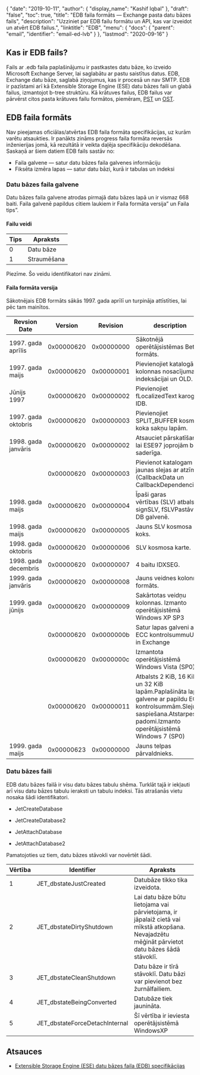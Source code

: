 {
  "date": "2019-10-11",
  "author": {
    "display_name": "Kashif Iqbal"
},
  "draft": "false",
  "toc": true,
  "title": "EDB faila formāts — Exchange pasta datu bāzes fails",
  "description": "Uzziniet par EDB failu formātu un API, kas var izveidot un atvērt EDB failus.",
  "linktitle": "EDB",
  "menu": {
    "docs": {
      "parent": "email",
      "identifier": "email-ed-lvb"
}
},
  "lastmod": "2020-09-16"
}

## Kas ir EDB fails?

Fails ar .edb faila paplašinājumu ir pastkastes datu bāze, ko izveido Microsoft Exchange Server, lai saglabātu ar pastu saistītus datus. EDB, Exchange datu bāze, saglabā ziņojumus, kas ir procesā un nav SMTP. EDB ir pazīstami arī kā Extensible Storage Engine (ESE) datu bāzes faili un glabā failus, izmantojot b-tree struktūru. Kā krātuves failus, EDB failus var pārvērst citos pasta krātuves failu formātos, piemēram, [PST](/email/pst/) un [OST](/email/ost/).

## EDB faila formāts

Nav pieejamas oficiālas/atvērtas EDB faila formāta specifikācijas, uz kurām varētu atsaukties. Ir panākts zināms progress faila formāta reversās inženierijas jomā, kā rezultātā ir veikta daļēja specifikāciju dekodēšana. Saskaņā ar šiem datiem EDB fails sastāv no:
 * Faila galvene — satur datu bāzes faila galvenes informāciju
 * Fiksēta izmēra lapas — satur datu bāzi, kurā ir tabulas un indeksi

### Datu bāzes faila galvene
Datu bāzes faila galvene atrodas pirmajā datu bāzes lapā un ir vismaz 668 baiti. Faila galvenē papildus citiem laukiem ir Faila formāta versija” un Faila tips”.

#### Failu veidi
|Tips|Apraksts
---|---|
|0| Datu bāze|
|1| Straumēšana|

Piezīme. Šo veidu identifikatori nav zināmi.

#### Faila formāta versija
Sākotnējais EDB formāts sākās 1997. gada aprīlī un turpināja attīstīties, lai pēc tam mainītos.

|Revsion Date|Version|Revision|description
---|---|---|---|
|1997. gada aprīlis| 0x00000620|0x00000000| Sākotnējā operētājsistēmas Beta formāts.|
|1997. gada maijs |0x00000620|0x00000001| Pievienojiet katalogā kolonnas nosacījuma indeksācijai un OLD.|
|Jūnijs 1997|0x00000620|0x00000002|Pievienojiet fLocalizedText karogu IDB.|
|1997. gada oktobris|0x00000620|0x00000003|Pievienojiet SPLIT_BUFFER kosmosa koka sakņu lapām.|
|1998. gada janvāris|0x00000620|0x00000002|Atsauciet pārskatīšanu, lai ESE97 joprojām būtu saderīga.|
||0x00000620|0x00000003|Pievienot katalogam jaunas slejas ar atzīmi (CallbackData un CallbackDependencies).|
|1998. gada maijs|0x00000620|0x00000004|Īpaši garas vērtības (SLV) atbalsts: signSLV, fSLVPastāv DB galvenē.|
|1998. gada maijs|0x00000620|0x00000005|Jauns SLV kosmosa koks.|
|1998. gada oktobris|0x00000620|0x00000006|SLV kosmosa karte.|
|1998. gada decembris|0x00000620|0x00000007|4 baitu IDXSEG.|
|1999. gada janvāris|0x00000620|0x00000008|Jauns veidnes kolonnas formāts.|
|1999. gada jūnijs|0x00000620|0x00000009|Sakārtotas veidņu kolonnas. Izmanto operētājsistēmā Windows XP SP3|
||0x00000620|0x0000000b|Satur lapas galveni ar ECC kontrolsummuUsed in Exchange|
||0x00000620|0x0000000c|Izmantota operētājsistēmā Windows Vista (SP0)|
||0x00000620|0x00000011|Atbalsts 2 KiB, 16 KiB un 32 KiB lapām.Paplašināta lapas galvene ar papildu ECC kontrolsummām.Sleju saspiešana.Atstarpes padomi.Izmanto operētājsistēmā Windows 7 (SP0)|
|1999. gada maijs|0x00000623|0x00000000|Jauns telpas pārvaldnieks.|

### Datu bāzes faili

EDB datu bāzes failā ir visu datu bāzes tabulu shēma. Turklāt tajā ir iekļauti arī visu datu bāzes tabulu ieraksti un tabulu indeksi. Tās atrašanās vietu nosaka šādi identifikatori.

* JetCreateDatabase

* JetCreateDatabase2

* JetAttachDatabase

* JetAttachDatabase2


Pamatojoties uz tiem, datu bāzes stāvokli var novērtēt šādi.

|Vērtība|Identifier|Apraksts
---|---|---|
|1|JET_dbstateJustCreated|Datubāze tikko tika izveidota.|
|2|JET_dbstateDirtyShutdown|Lai datu bāze būtu lietojama vai pārvietojama, ir jāpalaiž cietā vai mīkstā atkopšana. Nevajadzētu mēģināt pārvietot datu bāzes šādā stāvoklī.|
|3|JET_dbstateCleanShutdown|Datu bāze ir tīrā stāvoklī. Datu bāzi var pievienot bez žurnālfailiem.|
|4|JET_dbstateBeingConverted|Datubāze tiek jaunināta.|
|5|JET_dbstateForceDetachInternal|Šī vērtība ir ieviesta operētājsistēmā WindowsXP|
 
## Atsauces
 * [Extensible Storage Engine (ESE) datu bāzes faila (EDB) specifikācijas](https://github.com/libyal/libesedb/tree/main/documentation)

